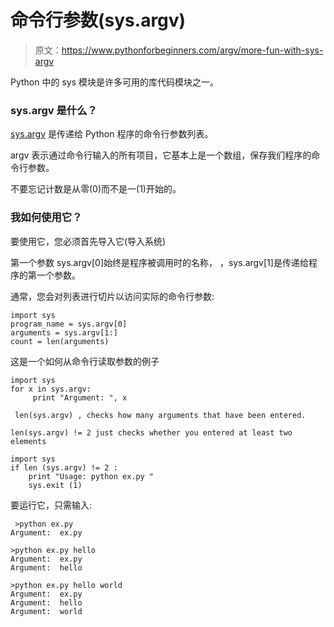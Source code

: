 # 命令行参数(sys.argv)

> 原文：<https://www.pythonforbeginners.com/argv/more-fun-with-sys-argv>

Python 中的 sys 模块是许多可用的库代码模块之一。

### sys.argv 是什么？

[sys.argv](https://www.pythonforbeginners.com/system/python-sys-argv) 是传递给 Python 程序的命令行参数列表。

argv 表示通过命令行输入的所有项目，它基本上是一个数组，保存我们程序的命令行参数。

不要忘记计数是从零(0)而不是一(1)开始的。

### 我如何使用它？

要使用它，您必须首先导入它(导入系统)

第一个参数 sys.argv[0]始终是程序被调用时的名称，
，sys.argv[1]是传递给程序的第一个参数。

通常，您会对列表进行切片以访问实际的命令行参数:

```
import sys
program_name = sys.argv[0]
arguments = sys.argv[1:]
count = len(arguments)

```

这是一个如何从命令行读取参数的例子

```
import sys
for x in sys.argv:
     print "Argument: ", x

```

```
 len(sys.argv) , checks how many arguments that have been entered. 

len(sys.argv) != 2 just checks whether you entered at least two elements 
```

```
import sys
if len (sys.argv) != 2 :
    print "Usage: python ex.py "
    sys.exit (1)

```

要运行它，只需输入:

```
 >python ex.py
Argument:  ex.py

>python ex.py hello
Argument:  ex.py
Argument:  hello

>python ex.py hello world
Argument:  ex.py
Argument:  hello
Argument:  world 
```